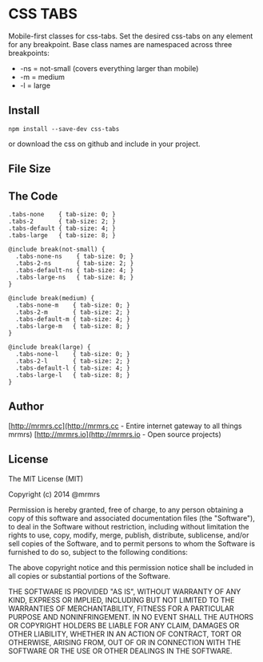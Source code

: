 # CSS TABS

  Mobile-first classes for css-tabs.
  Set the desired css-tabs on any element for any breakpoint.
  Base class names are namespaced across three breakpoints:

*  -ns = not-small (covers everything larger than mobile)
*  -m  = medium
*  -l  = large

## Install
```
npm install --save-dev css-tabs
```
or download the css on github and include in your project.

## File Size


## The Code
```
.tabs-none    { tab-size: 0; }
.tabs-2       { tab-size: 2; }
.tabs-default { tab-size: 4; }
.tabs-large   { tab-size: 8; }

@include break(not-small) {
  .tabs-none-ns    { tab-size: 0; }
  .tabs-2-ns       { tab-size: 2; }
  .tabs-default-ns { tab-size: 4; }
  .tabs-large-ns   { tab-size: 8; }
}

@include break(medium) {
  .tabs-none-m    { tab-size: 0; }
  .tabs-2-m       { tab-size: 2; }
  .tabs-default-m { tab-size: 4; }
  .tabs-large-m   { tab-size: 8; }
}

@include break(large) {
  .tabs-none-l    { tab-size: 0; }
  .tabs-2-l       { tab-size: 2; }
  .tabs-default-l { tab-size: 4; }
  .tabs-large-l   { tab-size: 8; }
}

```

## Author

[http://mrmrs.cc](http://mrmrs.cc - Entire internet gateway to all things mrmrs)
[http://mrmrs.io](http://mrmrs.io - Open source projects)

## License

The MIT License (MIT)

Copyright (c) 2014 @mrmrs

Permission is hereby granted, free of charge, to any person obtaining a copy
of this software and associated documentation files (the "Software"), to deal
in the Software without restriction, including without limitation the rights
to use, copy, modify, merge, publish, distribute, sublicense, and/or sell
copies of the Software, and to permit persons to whom the Software is
furnished to do so, subject to the following conditions:

The above copyright notice and this permission notice shall be included in
all copies or substantial portions of the Software.

THE SOFTWARE IS PROVIDED "AS IS", WITHOUT WARRANTY OF ANY KIND, EXPRESS OR
IMPLIED, INCLUDING BUT NOT LIMITED TO THE WARRANTIES OF MERCHANTABILITY,
FITNESS FOR A PARTICULAR PURPOSE AND NONINFRINGEMENT. IN NO EVENT SHALL THE
AUTHORS OR COPYRIGHT HOLDERS BE LIABLE FOR ANY CLAIM, DAMAGES OR OTHER
LIABILITY, WHETHER IN AN ACTION OF CONTRACT, TORT OR OTHERWISE, ARISING FROM,
OUT OF OR IN CONNECTION WITH THE SOFTWARE OR THE USE OR OTHER DEALINGS IN
THE SOFTWARE.

